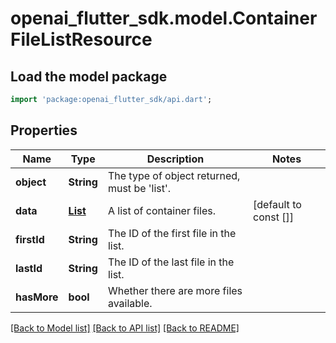 # openai_flutter_sdk.model.ContainerFileListResource

## Load the model package
```dart
import 'package:openai_flutter_sdk/api.dart';
```

## Properties
Name | Type | Description | Notes
------------ | ------------- | ------------- | -------------
**object** | **String** | The type of object returned, must be 'list'. | 
**data** | [**List<ContainerFileResource>**](ContainerFileResource.md) | A list of container files. | [default to const []]
**firstId** | **String** | The ID of the first file in the list. | 
**lastId** | **String** | The ID of the last file in the list. | 
**hasMore** | **bool** | Whether there are more files available. | 

[[Back to Model list]](../README.md#documentation-for-models) [[Back to API list]](../README.md#documentation-for-api-endpoints) [[Back to README]](../README.md)


